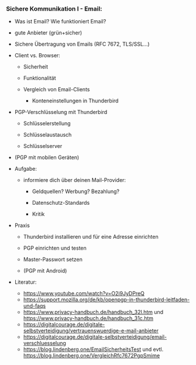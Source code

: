 ### Sichere Kommunikation I - Email:

* Was ist Email? Wie funktioniert Email?

* gute Anbieter (grün+sicher)

* Sichere Übertragung von Emails (RFC 7672, TLS/SSL...)

* Client vs. Browser:
  
  * Sicherheit
  
  * Funktionalität
  
  * Vergleich von Email-Clients
    
    * Konteneinstellungen in Thunderbird

* PGP-Verschlüsselung mit Thunderbird
  
  * Schlüsselerstellung
  
  * Schlüsselaustausch
  
  * Schlüsselserver

* (PGP mit mobilen Geräten)

* Aufgabe:
  
  * informiere dich über deinen Mail-Provider:
    
    * Geldquellen? Werbung? Bezahlung?
    
    * Datenschutz-Standards
    
    * Kritik

* Praxis
  
  * Thunderbird installieren und für eine Adresse einrichten
  
  * PGP einrichten und testen
  
  * Master-Passwort setzen
  
  * (PGP mit Android)

* Literatur:
  
  * https://www.youtube.com/watch?v=O2i9JyDPreQ
  * https://support.mozilla.org/de/kb/openpgp-in-thunderbird-leitfaden-und-faqs
  * https://www.privacy-handbuch.de/handbuch_32l.htm und https://www.privacy-handbuch.de/handbuch_31c.htm
  * https://digitalcourage.de/digitale-selbstverteidigung/vertrauenswuerdige-e-mail-anbieter
  * https://digitalcourage.de/digitale-selbstverteidigung/email-verschluesselung
  * https://blog.lindenberg.one/EmailSicherheitsTest und evtl. https://blog.lindenberg.one/VergleichRfc7672PgpSmime
